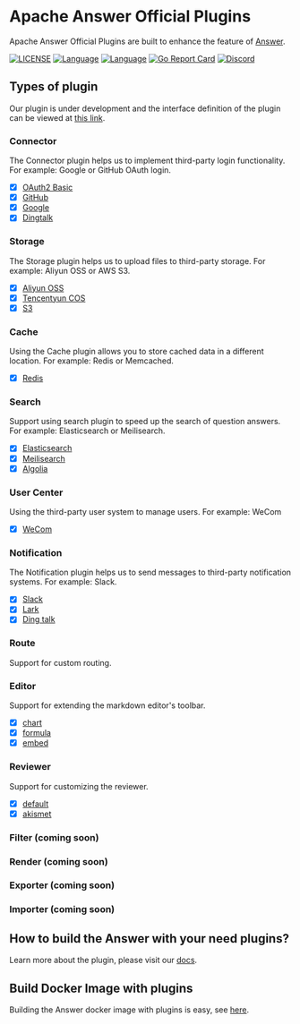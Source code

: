 # Apache Answer Official Plugins

Apache Answer Official Plugins are built to enhance the feature of [Answer](https://github.com/apache/incubator-answer).

[![LICENSE](https://img.shields.io/github/license/apache/incubator-answer)](https://github.com/apache/incubator-answer/blob/main/LICENSE)
[![Language](https://img.shields.io/badge/language-go-blue.svg)](https://golang.org/)
[![Language](https://img.shields.io/badge/language-react-blue.svg)](https://reactjs.org/)
[![Go Report Card](https://goreportcard.com/badge/github.com/apache/incubator-answer)](https://goreportcard.com/report/github.com/apache/incubator-answer)
[![Discord](https://img.shields.io/badge/discord-chat-5865f2?logo=discord&logoColor=f5f5f5)](https://discord.gg/Jm7Y4cbUej)

## Types of plugin

Our plugin is under development and the interface definition of the plugin can be viewed at [this link](https://github.com/apache/incubator-answer/tree/main/plugin).

### Connector

The Connector plugin helps us to implement third-party login functionality. For example: Google or GitHub OAuth login.

- [x] [OAuth2 Basic](https://github.com/apache/incubator-answer-plugins/tree/main/connector-basic)
- [x] [GitHub](https://github.com/apache/incubator-answer-plugins/tree/main/connector-github)
- [x] [Google](https://github.com/apache/incubator-answer-plugins/tree/main/connector-google)
- [x] [Dingtalk](https://github.com/apache/incubator-answer-plugins/tree/main/connector-dingtalk)

### Storage

The Storage plugin helps us to upload files to third-party storage. For example: Aliyun OSS or AWS S3.

- [x] [Aliyun OSS](https://github.com/apache/incubator-answer-plugins/tree/main/storage-aliyunoss)
- [x] [Tencentyun COS](https://github.com/apache/incubator-answer-plugins/tree/main/storage-tencentyuncos)
- [x] [S3](https://github.com/apache/incubator-answer-plugins/tree/main/storage-s3)

### Cache

Using the Cache plugin allows you to store cached data in a different location. For example: Redis or Memcached.

- [x] [Redis](https://github.com/apache/incubator-answer-plugins/tree/main/cache-redis)

### Search

Support using search plugin to speed up the search of question answers. For example: Elasticsearch or Meilisearch.

- [x] [Elasticsearch](https://github.com/apache/incubator-answer-plugins/tree/main/search-elasticsearch)
- [x] [Meilisearch](https://github.com/apache/incubator-answer-plugins/tree/main/search-meilisearch)
- [x] [Algolia](https://github.com/apache/incubator-answer-plugins/tree/main/search-algolia)

### User Center

Using the third-party user system to manage users. For example: WeCom

- [x] [WeCom](https://github.com/apache/incubator-answer-plugins/tree/main/user-center-wecom)

### Notification

The Notification plugin helps us to send messages to third-party notification systems. For example: Slack.

- [x] [Slack](https://github.com/apache/incubator-answer-plugins/tree/main/notification-slack)
- [x] [Lark](https://github.com/apache/incubator-answer-plugins/tree/main/notification-lark)
- [x] [Ding talk](https://github.com/apache/incubator-answer-plugins/tree/main/notification-dingtalk)

### Route

Support for custom routing.

### Editor

Support for extending the markdown editor's toolbar.

- [x] [chart](https://github.com/apache/incubator-answer-plugins/tree/main/editor-chart)
- [x] [formula](https://github.com/apache/incubator-answer-plugins/tree/main/editor-formula)
- [x] [embed](https://github.com/apache/incubator-answer-plugins/tree/main/editor-embed)

### Reviewer

Support for customizing the reviewer.

- [x] [default](https://github.com/apache/incubator-answer-plugins/tree/main/reviewer-basic)
- [x] [akismet](https://github.com/apache/incubator-answer-plugins/tree/main/reviewer-akismet)

### Filter (coming soon)

### Render (coming soon)

### Exporter (coming soon)

### Importer (coming soon)

## How to build the Answer with your need plugins?

Learn more about the plugin, please visit our [docs](https://answer.apache.org/docs/plugins).

## Build Docker Image with plugins
Building the Answer docker image with plugins is easy, see [here](https://answer.apache.org/docs/plugins/#build-docker-image-with-plugin-from-answer-base-image).
